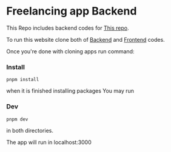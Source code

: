 <h1>Freelancing app Backend</h1>

<p>This Repo includes backend codes for <a href="https://github.com/Amir-Rezuw/freelancers">This repo</a>.</p>

<p>To run this website clone both of <a href="https://github.com/Amir-Rezuw/freelancers-app-backend" target="_blank">Backend</a> and <a href="https://github.com/Amir-Rezuw/freelancers" target="_blank">Frontend</a> codes.</p>

<p>Once you're done with cloning apps run command:</p>

### Install

    pnpm install

when it is finished installing packages You may run

### Dev

    pnpm dev

in both directories.

<p>The app will run in localhost:3000</p>


